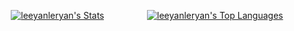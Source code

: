 <div style="display:flex; justify-content:center; align-items:center;">
  
  <div style="max-width:450px; margin:0 auto;">

  [![leeyanleryan's Stats](https://github-readme-stats.vercel.app/api?username=leeyanleryan&rank_icon=percentile&include_all_commits=true&theme=github_dark&bg_color=00000000&hide_border=true&hide=prs)](https://github.com/leeyanleryan)

  </div>
  
  <div style="max-width:300px; margin:0 auto;">

  [![leeyanleryan's Top Languages](https://github-readme-stats.vercel.app/api/top-langs/?username=leeyanleryan&size_weight=0.1&count_weight=0.4&theme=github_dark&bg_color=00000000&hide_border=true&include_all_commits=true&layout=compact)](https://github.com/leeyanleryan)

  </div>

</div>